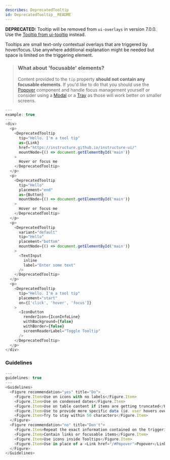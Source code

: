 ```yaml
---
describes: DeprecatedTooltip
id: DeprecatedTooltip__README
---
```


**DEPRECATED:** Tooltip will be removed from `ui-overlays` in version 7.0.0. Use the [Tooltip from ui-tooltip](#Tooltip) instead.


Tooltips are small text-only  contextual overlays that are triggered by hover/focus. Use anywhere additional explanation might be needed but space is limited on the triggering element.

> ### What about 'focusable' elements?
> Content provided to the `tip` property __should not contain any focusable elements__. If you'd like to do
that you should use the [Popover](#Popover) component and handle focus management yourself or
consider using a [Modal](#Modal) or a [Tray](#Tray) as those will work better on smaller screens.

```js
---
example: true
---
<div>
  <p>
    <DeprecatedTooltip
      tip="Hello. I'm a tool tip"
      as={Link}
      href="https://instructure.github.io/instructure-ui/"
      mountNode={() => document.getElementById('main')}
    >
      Hover or focus me
    </DeprecatedTooltip>
  </p>
  <p>
    <DeprecatedTooltip
      tip="Hello"
      placement="end"
      as={Button}
      mountNode={() => document.getElementById('main')}
    >
      Hover or focus me
    </DeprecatedTooltip>
  </p>
  <p>
    <DeprecatedTooltip
      variant="default"
      tip="Hello"
      placement="bottom"
      mountNode={() => document.getElementById('main')}
    >
      <TextInput
        inline
        label="Enter some text"
      />
    </DeprecatedTooltip>
  </p>
  <p>
    <DeprecatedTooltip
      tip="Hello. I'm a tool tip"
      placement="start"
      on={['click', 'hover', 'focus']}
    >
      <IconButton
        renderIcon={IconInfoLine}
        withBackground={false}
        withBorder={false}
        screenReaderLabel="Toggle Tooltip"
      />
    </DeprecatedTooltip>
  </p>
</div>
```

### Guidelines

```js
---
guidelines: true
---
<Guidelines>
  <Figure recommendation="yes" title="Do">
    <Figure.Item>Use on icons with no labels</Figure.Item>
    <Figure.Item>Use on condensed dates</Figure.Item>
    <Figure.Item>Use on table content if items are getting truncated</Figure.Item>
    <Figure.Item>Use to provide more specific data (ie. user hovers over a chart element, Tooltip shows precise info)</Figure.Item>
    <Figure.Item>Try to stay within 50 characters</Figure.Item>
  </Figure>
  <Figure recommendation="no" title="Don't">
    <Figure.Item>Repeat the exact information contained on the triggering element</Figure.Item>
    <Figure.Item>Contain links or focusable items</Figure.Item>
    <Figure.Item>Use icons inside Tooltips</Figure.Item>
    <Figure.Item>Use in place of a <Link href="/#Popover">Popover</Link> or <Link href="/#Menu">Menu</Link></Figure.Item>
  </Figure>
</Guidelines>
```
